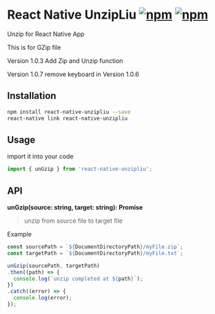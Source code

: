 # React Native UnzipLiu [![npm](https://img.shields.io/npm/dm/react-native-unzipliu.svg)](https://www.npmjs.com/package/react-native-unzipliu) [![npm](https://img.shields.io/npm/v/react-native-unzipliu.svg)](https://www.npmjs.com/package/react-native-unzipliu)

Unzip for React Native App

This is for GZip file

Version 1.0.3 Add Zip and Unzip function

Version 1.0.7 remove keyboard in Version 1.0.6

## Installation

```bash
npm install react-native-unzipliu --save
react-native link react-native-unzipliu
```

## Usage

import it into your code

```js
import { unGzip } from 'react-native-unzipliu';
```

## API

**unGzip(source: string, target: string): Promise**

> unzip from source file to target file

Example

```js
const sourcePath = `${DocumentDirectoryPath}/myFile.zip`;
const targetPath = `${DocumentDirectoryPath}/myFile.txt`;

unGzip(sourcePath, targetPath)
.then((path) => {
  console.log(`unzip completed at ${path}`);
})
.catch((error) => {
  console.log(error);
});
```
